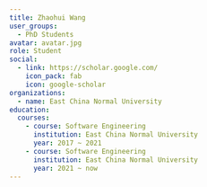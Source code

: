 ```yaml
---
title: Zhaohui Wang
user_groups:
  - PhD Students
avatar: avatar.jpg
role: Student
social:
  - link: https://scholar.google.com/
    icon_pack: fab
    icon: google-scholar
organizations:
  - name: East China Normal University
education:
  courses:
    - course: Software Engineering
      institution: East China Normal University
      year: 2017 ~ 2021
    - course: Software Engineering
      institution: East China Normal University
      year: 2021 ~ now
---
```

